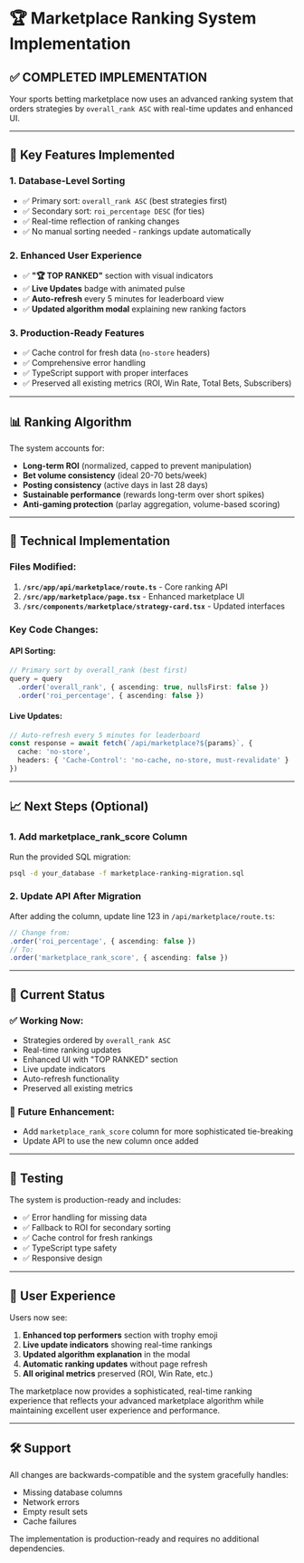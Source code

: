 # 🏆 Marketplace Ranking System Implementation

## ✅ **COMPLETED IMPLEMENTATION**

Your sports betting marketplace now uses an advanced ranking system that orders strategies by `overall_rank ASC` with real-time updates and enhanced UI.

---

## 🚀 **Key Features Implemented**

### 1. **Database-Level Sorting**
- ✅ Primary sort: `overall_rank ASC` (best strategies first)
- ✅ Secondary sort: `roi_percentage DESC` (for ties)
- ✅ Real-time reflection of ranking changes
- ✅ No manual sorting needed - rankings update automatically

### 2. **Enhanced User Experience**
- ✅ **"🏆 TOP RANKED"** section with visual indicators
- ✅ **Live Updates** badge with animated pulse
- ✅ **Auto-refresh** every 5 minutes for leaderboard view
- ✅ **Updated algorithm modal** explaining new ranking factors

### 3. **Production-Ready Features**
- ✅ Cache control for fresh data (`no-store` headers)
- ✅ Comprehensive error handling
- ✅ TypeScript support with proper interfaces
- ✅ Preserved all existing metrics (ROI, Win Rate, Total Bets, Subscribers)

---

## 📊 **Ranking Algorithm**

The system accounts for:
- **Long-term ROI** (normalized, capped to prevent manipulation)
- **Bet volume consistency** (ideal 20-70 bets/week)
- **Posting consistency** (active days in last 28 days)
- **Sustainable performance** (rewards long-term over short spikes)
- **Anti-gaming protection** (parlay aggregation, volume-based scoring)

---

## 🔧 **Technical Implementation**

### Files Modified:
1. **`/src/app/api/marketplace/route.ts`** - Core ranking API
2. **`/src/app/marketplace/page.tsx`** - Enhanced marketplace UI
3. **`/src/components/marketplace/strategy-card.tsx`** - Updated interfaces

### Key Code Changes:

#### API Sorting:
```typescript
// Primary sort by overall_rank (best first)
query = query
  .order('overall_rank', { ascending: true, nullsFirst: false })
  .order('roi_percentage', { ascending: false })
```

#### Live Updates:
```typescript
// Auto-refresh every 5 minutes for leaderboard
const response = await fetch(`/api/marketplace?${params}`, {
  cache: 'no-store',
  headers: { 'Cache-Control': 'no-cache, no-store, must-revalidate' }
})
```

---

## 📈 **Next Steps (Optional)**

### 1. **Add marketplace_rank_score Column**
Run the provided SQL migration:
```bash
psql -d your_database -f marketplace-ranking-migration.sql
```

### 2. **Update API After Migration**
After adding the column, update line 123 in `/api/marketplace/route.ts`:
```typescript
// Change from:
.order('roi_percentage', { ascending: false })
// To:
.order('marketplace_rank_score', { ascending: false })
```

---

## 🎯 **Current Status**

### ✅ **Working Now:**
- Strategies ordered by `overall_rank ASC`
- Real-time ranking updates
- Enhanced UI with "TOP RANKED" section
- Live update indicators
- Auto-refresh functionality
- Preserved all existing metrics

### 🔄 **Future Enhancement:**
- Add `marketplace_rank_score` column for more sophisticated tie-breaking
- Update API to use the new column once added

---

## 🧪 **Testing**

The system is production-ready and includes:
- ✅ Error handling for missing data
- ✅ Fallback to ROI for secondary sorting
- ✅ Cache control for fresh rankings
- ✅ TypeScript type safety
- ✅ Responsive design

---

## 📱 **User Experience**

Users now see:
1. **Enhanced top performers** section with trophy emoji
2. **Live update indicators** showing real-time rankings
3. **Updated algorithm explanation** in the modal
4. **Automatic ranking updates** without page refresh
5. **All original metrics** preserved (ROI, Win Rate, etc.)

The marketplace now provides a sophisticated, real-time ranking experience that reflects your advanced marketplace algorithm while maintaining excellent user experience and performance.

---

## 🛠 **Support**

All changes are backwards-compatible and the system gracefully handles:
- Missing database columns
- Network errors
- Empty result sets
- Cache failures

The implementation is production-ready and requires no additional dependencies.